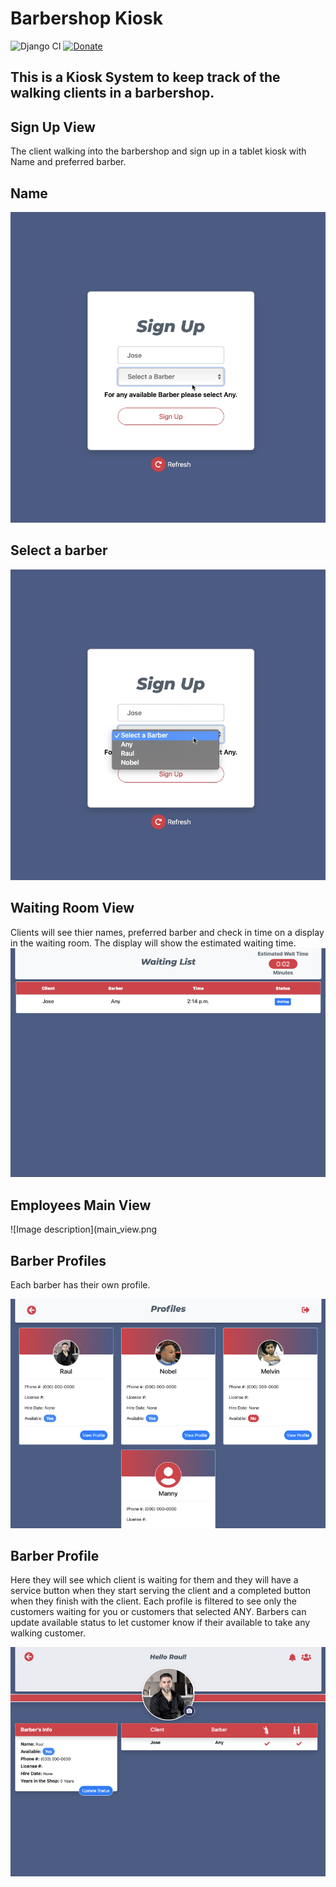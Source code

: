 # Barbershop Kiosk

![Django CI](https://github.com/jimenezraul/Barbershop-kiosk/workflows/Django%20CI/badge.svg)
[![Donate](https://img.shields.io/badge/Donate-PayPal-blue.svg)](https://www.paypal.com/cgi-bin/webscr?cmd=_s-xclick&hosted_button_id=NQ2SVQY2JE4K6&source=url)

## This is a Kiosk System to keep track of the walking clients in a barbershop.

## Sign Up View

The client walking into the barbershop and sign up in a tablet kiosk with Name and preferred barber.

## Name

![Image description](SignUp.png)

## Select a barber

![Image description](Select_a_barber.png)

## Waiting Room View

Clients will see thier names, preferred barber and check in time on a display in the waiting room. The display will show the estimated waiting time.
![Image description](Waitinglist.png)

## Employees Main View

![Image description](main_view.png

## Barber Profiles

Each barber has their own profile.

![Image description](barber_profiles.png)

## Barber Profile

Here they will see which client is waiting for them and they will have a service button when they start serving the client and a completed button when they finish with the client. Each profile is filtered to see only the customers waiting for you or customers that selected ANY. Barbers can update available status to let customer know if their available to take any walking customer.

![Image description](Barber_Profile.png)
